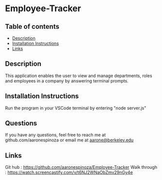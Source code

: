 # Employee-Tracker

## Table of contents
* [Description](#description)
* [Installation Instructions](#Installation-Instructions)
* [Links](#Links)

## Description 
This application enables the user to view and manage departments, roles and employees in a company by answering terminal prompts.
## Installation Instructions
Run the program in your VSCode terminal by entering "node server.js"

## Questions
If you have any questions, feel free to reach me at github.com/aaronespinoza or email me at 
aarone@berkeley.edu

## Links 
Git hub : https://github.com/aaronespinoza/Employee-Tracker
Walk through : https://watch.screencastify.com/v/t6NJ2WNaObZmv29nGy4e
